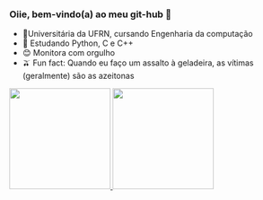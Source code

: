 ### Oiie, bem-vindo(a) ao meu git-hub 👋


- 🌠Universitária da UFRN, cursando Engenharia da computação
- 🌱 Estudando Python, C e C++
- 😊 Monitora com orgulho
- 🫒 Fun fact: Quando eu faço um assalto à geladeira, as vítimas (geralmente) são as azeitonas

<div>
<a href="https://github.com/luiza097">
<img height="180em" src="https://github-readme-stats.vercel.app/api?username=luiza097&show_icons=true&theme=aura_dark&include_all_commits=true&count_private=true"/>
<img height="180em" src="https://github-readme-stats.vercel.app/api/top-langs/?username=luiza097&layout=compact&langs_count=8&theme=aura_dark"/>
</div>





